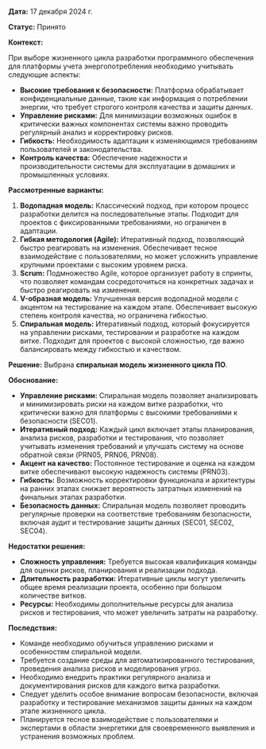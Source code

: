 
**Дата:** 17 декабря 2024 г.

**Статус:** Принято

**Контекст:**
  
При выборе жизненного цикла разработки программного обеспечения для платформы учета энергопотребления необходимо учитывать следующие аспекты:  
- **Высокие требования к безопасности:** Платформа обрабатывает конфиденциальные данные, такие как информация о потреблении энергии, что требует строгого контроля качества и защиты данных.  
- **Управление рисками:** Для минимизации возможных ошибок в критически важных компонентах системы важно проводить регулярный анализ и корректировку рисков.  
- **Гибкость:** Необходимость адаптации к изменяющимся требованиям пользователей и законодательства.  
- **Контроль качества:** Обеспечение надежности и производительности системы для эксплуатации в домашних и промышленных условиях.

**Рассмотренные варианты:**

1. **Водопадная модель:** Классический подход, при котором процесс разработки делится на последовательные этапы. Подходит для проектов с фиксированными требованиями, но ограничен в адаптации.
2. **Гибкая методология (Agile):** Итеративный подход, позволяющий быстро реагировать на изменения. Обеспечивает тесное взаимодействие с пользователями, но может усложнить управление крупными проектами с высоким уровнем риска.
3. **Scrum:** Подмножество Agile, которое организует работу в спринты, что позволяет командам сосредоточиться на конкретных задачах и быстро реагировать на изменения.
4. **V-образная модель:** Улучшенная версия водопадной модели с акцентом на тестирование на каждом этапе. Обеспечивает высокую степень контроля качества, но ограничена гибкостью.
5. **Спиральная модель:** Итеративный подход, который фокусируется на управлении рисками, тестировании и разработке на каждом витке. Подходит для проектов с высокой сложностью, где важно балансировать между гибкостью и качеством.

**Решение:** Выбрана **спиральная модель жизненного цикла ПО**.

**Обоснование:**

- **Управление рисками:** Спиральная модель позволяет анализировать и минимизировать риски на каждом витке разработки, что критически важно для платформы с высокими требованиями к безопасности (SEC01).  
- **Итеративный подход:** Каждый цикл включает этапы планирования, анализа рисков, разработки и тестирования, что позволяет учитывать изменения требований и улучшать систему на основе обратной связи (PRN05, PRN06, PRN08).  
- **Акцент на качество:** Постоянное тестирование и оценка на каждом витке обеспечивают высокую надежность системы (PRN03).  
- **Гибкость:** Возможность корректировки функционала и архитектуры на ранних этапах снижает вероятность затратных изменений на финальных этапах разработки.  
- **Безопасность данных:** Спиральная модель позволяет проводить регулярные проверки на соответствие требованиям безопасности, включая аудит и тестирование защиты данных (SEC01, SEC02, SEC04).

**Недостатки решения:**

- **Сложность управления:** Требуется высокая квалификация команды для оценки рисков, планирования и реализации подхода.  
- **Длительность разработки:** Итеративные циклы могут увеличить общее время реализации проекта, особенно при большом количестве витков.  
- **Ресурсы:** Необходимы дополнительные ресурсы для анализа рисков и тестирования, что может увеличить затраты на разработку.

**Последствия:**

- Команде необходимо обучиться управлению рисками и особенностям спиральной модели.  
- Требуется создание среды для автоматизированного тестирования, проведения анализа рисков и моделирования угроз.  
- Необходимо внедрить практики регулярного анализа и документирования рисков для каждого витка разработки.  
- Следует уделить особое внимание вопросам безопасности, включая разработку и тестирование механизмов защиты данных на каждом этапе жизненного цикла.  
- Планируется тесное взаимодействие с пользователями и экспертами в области энергетики для своевременного выявления и устранения возможных проблем.